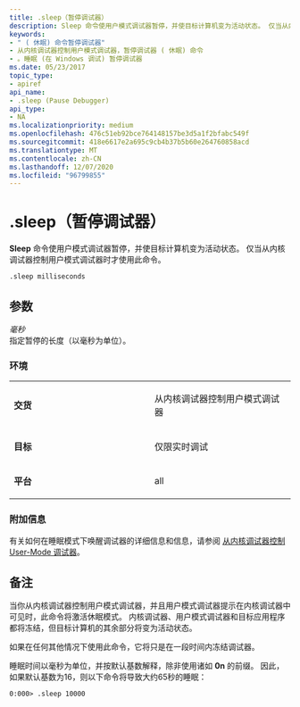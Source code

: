 ```yaml
---
title: .sleep（暂停调试器）
description: Sleep 命令使用户模式调试器暂停，并使目标计算机变为活动状态。 仅当从内核调试器控制用户模式调试器时才使用此命令。
keywords:
- " ( 休眠) 命令暂停调试器"
- 从内核调试器控制用户模式调试器，暂停调试器 ( 休眠) 命令
- 。睡眠 (在 Windows 调试) 暂停调试器
ms.date: 05/23/2017
topic_type:
- apiref
api_name:
- .sleep (Pause Debugger)
api_type:
- NA
ms.localizationpriority: medium
ms.openlocfilehash: 476c51eb92bce764148157be3d5a1f2bfabc549f
ms.sourcegitcommit: 418e6617e2a695c9cb4b37b5b60e264760858acd
ms.translationtype: MT
ms.contentlocale: zh-CN
ms.lasthandoff: 12/07/2020
ms.locfileid: "96799855"
---
```

# <a name="sleep-pause-debugger"></a>.sleep（暂停调试器）


**Sleep** 命令使用户模式调试器暂停，并使目标计算机变为活动状态。 仅当从内核调试器控制用户模式调试器时才使用此命令。

```dbgcmd
.sleep milliseconds
```

## <a name="span-idddk_meta_pause_debugger_dbgspanspan-idddk_meta_pause_debugger_dbgspanparameters"></a><span id="ddk_meta_pause_debugger_dbg"></span><span id="DDK_META_PAUSE_DEBUGGER_DBG"></span>参数


<span id="_______milliseconds______"></span><span id="_______MILLISECONDS______"></span>*毫秒*   
指定暂停的长度（以毫秒为单位）。

### <a name="span-idenvironmentspanspan-idenvironmentspanspan-idenvironmentspanenvironment"></a><span id="Environment"></span><span id="environment"></span><span id="ENVIRONMENT"></span>环境

<table>
<colgroup>
<col width="50%" />
<col width="50%" />
</colgroup>
<tbody>
<tr class="odd">
<td align="left"><p><strong>交货</strong></p></td>
<td align="left"><p>从内核调试器控制用户模式调试器</p></td>
</tr>
<tr class="even">
<td align="left"><p><strong>目标</strong></p></td>
<td align="left"><p>仅限实时调试</p></td>
</tr>
<tr class="odd">
<td align="left"><p><strong>平台</strong></p></td>
<td align="left"><p>all</p></td>
</tr>
</tbody>
</table>

 

### <a name="span-idadditional_informationspanspan-idadditional_informationspanspan-idadditional_informationspanadditional-information"></a><span id="Additional_Information"></span><span id="additional_information"></span><span id="ADDITIONAL_INFORMATION"></span>附加信息

有关如何在睡眠模式下唤醒调试器的详细信息和信息，请参阅 [从内核调试器控制 User-Mode 调试器](controlling-the-user-mode-debugger-from-the-kernel-debugger.md)。

<a name="remarks"></a>备注
-------

当你从内核调试器控制用户模式调试器，并且用户模式调试器提示在内核调试器中可见时，此命令将激活休眠模式。 内核调试器、用户模式调试器和目标应用程序都将冻结，但目标计算机的其余部分将变为活动状态。

如果在任何其他情况下使用此命令，它将只是在一段时间内冻结调试器。

睡眠时间以毫秒为单位，并按默认基数解释，除非使用诸如 **0n** 的前缀。 因此，如果默认基数为16，则以下命令将导致大约65秒的睡眠：

```dbgcmd
0:000> .sleep 10000
```

 

 





